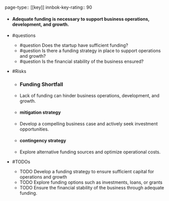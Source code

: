 page-type:: [[key]]
innbok-key-rating:: 90
- #### Adequate funding is necessary to support business operations, development, and growth.
- #questions
  - #question Does the startup have sufficient funding?
  - #question Is there a funding strategy in place to support operations and growth?
  - #question Is the financial stability of the business ensured?
- #Risks

  - ### Funding Shortfall
  - Lack of funding can hinder business operations, development, and growth.
  - #### mitigation strategy
  - Develop a compelling business case and actively seek investment opportunities.
  - #### contingency strategy
  - Explore alternative funding sources and optimize operational costs.
- #TODOs
  - TODO Develop a funding strategy to ensure sufficient capital for operations and growth
  - TODO  Explore funding options such as investments, loans, or grants
  - TODO  Ensure the financial stability of the business through adequate funding.



